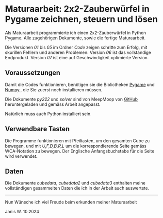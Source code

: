 # Maturaarbeit: 2x2-Zauberwürfel in Pygame zeichnen, steuern und lösen

Als Maturaarbeit programmierte ich einen 2x2-Zauberwürfel in Python Pygame. Alle zugehörigen Dokumente, sowie die fertige Maturaarbeit.

Die Versionen *01* bis *05* im Ordner *Code* zeigen schritte zum Erfolg, mit skurillen Fehlern und anderen Problemen. 
Version *06* ist das vollständige Endprodukt. Version *07* ist eine auf Geschwindigkeit optimierte Version.

## Voraussetzungen

Damit die Codes funktionieren, benötigen sie die Bibliotheken [Pygame](https://www.pygame.org/wiki/GettingStarted/ "Pygame Install Site") und [Numpy](https://numpy.org/install/ "Numpy Install Site")., die Sie zuerst noch installieren müssen.

Die Dokumente *py222* und *solver* sind von MeepMoop von [GitHub](https://github.com/MeepMoop/py222 "MeepMoop py222") heruntergeladen und gemäss Arbeit angepasst. 

Natürlich muss auch Python installiert sein.

## Verwendbare Tasten

Die Programme funktionieren mit Pfeiltasten, um den gesamten Cube zu bewegen, und mit *U,F,D,B,R,L* um die korrespondierende Seite gemäss WCA-Notation zu bewegen. Der Englische Anfangsbuchstabe für die Seite wird verwendet.

## Daten
Die Dokumente *cubedata*, *cubedata2* und *cubedata3* enthalten meine vollständigen gesammelten Daten die ich in der Arbeit auch auswertete.

***

Nun Wünsche ich viel Freude beim erkunden meiner Maturaarbeit

Janis W. 10.2024